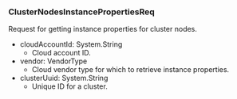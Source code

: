 ### ClusterNodesInstancePropertiesReq
Request for getting instance properties for cluster nodes.

- cloudAccountId: System.String
  - Cloud account ID.
- vendor: VendorType
  - Cloud vendor type for which to retrieve instance properties.
- clusterUuid: System.String
  - Unique ID for a cluster.
